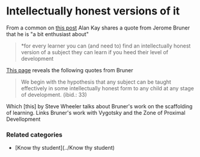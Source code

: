 # Intellectually honest versions of it

From a common on [this post](https://computinged.wordpress.com/2019/01/21/standards-are-limiting-and-long-lasting-alan-kay-was-right/) Alan Kay shares a quote from Jerome Bruner that he is "a bit enthusiast about"

> *for every learner you can (and need to) find an intellectually honest version of a subject they can learn if you heed their level of development

[This page](http://infed.org/mobi/jerome-bruner-and-the-process-of-education/) reveals the following quotes from Bruner

> We begin with the hypothesis that any subject can be taught effectively in some intellectually honest form to any child at any stage of development. (ibid.: 33)

Which [this] by Steve Wheeler talks about Bruner's work on the scaffolding of learning. Links Bruner's work with Vygotsky and the Zone of Proximal Devellopment





### Related categories

- [Know thy student](../Know thy student)
